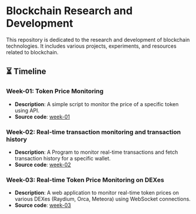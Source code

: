 # Blockchain Research and Development

This repository is dedicated to the research and development of blockchain technologies. It includes various projects, experiments, and resources related to blockchain.

## ⏳ Timeline

### Week-01: Token Price Monitoring
- **Description**: A simple script to monitor the price of a specific token using API.
- **Source code**: [week-01](./week-01/)

### Week-02: Real-time transaction monitoring and transaction history
- **Description**: A Program to monitor real-time transactions and fetch transaction history for a specific wallet.
- **Source code**: [week-02](./week-02/)

### Week-03: Real-time Token Price Monitoring on DEXes
- **Description**: A web application to monitor real-time token prices on various DEXes (Raydium, Orca, Meteora) using WebSocket connections.
- **Source code**: [week-03](./week-03/)

